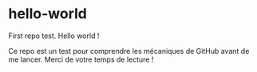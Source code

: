 # hello-world
First repo test. Hello world !

Ce repo est un test pour comprendre les mécaniques de GitHub avant de me lancer.
Merci de votre temps de lecture !
